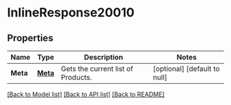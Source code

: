 # InlineResponse20010

## Properties
Name | Type | Description | Notes
------------ | ------------- | ------------- | -------------
**Meta** | [**Meta**](Meta.md) | Gets the current list of Products. | [optional] [default to null]

[[Back to Model list]](../README.md#documentation-for-models) [[Back to API list]](../README.md#documentation-for-api-endpoints) [[Back to README]](../README.md)


